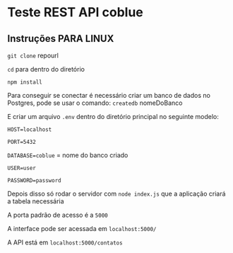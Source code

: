 
# Teste REST API coblue

## Instruções PARA LINUX

`git clone` repourl

`cd` para dentro do diretório

`npm install`
 
Para conseguir se conectar é necessário criar um banco de dados no Postgres, pode se usar o comando: `createdb` nomeDoBanco

E criar um arquivo `.env` dentro do diretório principal  no seguinte modelo:

`HOST=localhost`

`PORT=5432`

`DATABASE=coblue` = nome do banco criado

`USER=user`

`PASSWORD=password`

Depois disso só rodar o servidor com `node index.js` que a aplicação criará a tabela necessária

A porta padrão de acesso é a `5000`


A interface pode ser acessada em `localhost:5000/`

A API está em `localhost:5000/contatos`

